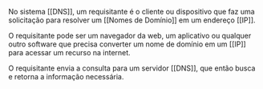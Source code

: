 No sistema [[DNS]], um requisitante é o cliente ou dispositivo que faz uma solicitação para resolver um [[Nomes de Domínio]] em um endereço [[IP]]. 

O requisitante pode ser um navegador da web, um aplicativo ou qualquer outro software que precisa converter um nome de domínio em um [[IP]] para acessar um recurso na internet.

O requisitante envia a consulta para um servidor [[DNS]], que então busca e retorna a informação necessária.